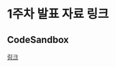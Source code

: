 # 1주차 발표 자료 링크

## CodeSandbox
[링크](https://codesandbox.io/p/sandbox/week1-csyun-98dvr8?file=%2Fsrc%2Fcomponents%2FFormDatePicker.tsx%3A19%2C28&layout=%257B%2522sidebarPanel%2522%253A%2522EXPLORER%2522%252C%2522rootPanelGroup%2522%253A%257B%2522direction%2522%253A%2522horizontal%2522%252C%2522contentType%2522%253A%2522UNKNOWN%2522%252C%2522type%2522%253A%2522PANEL_GROUP%2522%252C%2522id%2522%253A%2522ROOT_LAYOUT%2522%252C%2522panels%2522%253A%255B%257B%2522type%2522%253A%2522PANEL_GROUP%2522%252C%2522contentType%2522%253A%2522UNKNOWN%2522%252C%2522direction%2522%253A%2522vertical%2522%252C%2522id%2522%253A%2522clw1nquak0006356vicg1ovhf%2522%252C%2522sizes%2522%253A%255B100%252C0%255D%252C%2522panels%2522%253A%255B%257B%2522type%2522%253A%2522PANEL_GROUP%2522%252C%2522contentType%2522%253A%2522EDITOR%2522%252C%2522direction%2522%253A%2522horizontal%2522%252C%2522id%2522%253A%2522EDITOR%2522%252C%2522panels%2522%253A%255B%257B%2522type%2522%253A%2522PANEL%2522%252C%2522contentType%2522%253A%2522EDITOR%2522%252C%2522id%2522%253A%2522clw1nquak0002356vm3uz40p2%2522%257D%255D%257D%252C%257B%2522type%2522%253A%2522PANEL_GROUP%2522%252C%2522contentType%2522%253A%2522SHELLS%2522%252C%2522direction%2522%253A%2522horizontal%2522%252C%2522id%2522%253A%2522SHELLS%2522%252C%2522panels%2522%253A%255B%257B%2522type%2522%253A%2522PANEL%2522%252C%2522contentType%2522%253A%2522SHELLS%2522%252C%2522id%2522%253A%2522clw1nquak0003356vjzaii9z7%2522%257D%255D%252C%2522sizes%2522%253A%255B100%255D%257D%255D%257D%252C%257B%2522type%2522%253A%2522PANEL_GROUP%2522%252C%2522contentType%2522%253A%2522DEVTOOLS%2522%252C%2522direction%2522%253A%2522vertical%2522%252C%2522id%2522%253A%2522DEVTOOLS%2522%252C%2522panels%2522%253A%255B%257B%2522type%2522%253A%2522PANEL%2522%252C%2522contentType%2522%253A%2522DEVTOOLS%2522%252C%2522id%2522%253A%2522clw1nquak0005356vn7chp1p8%2522%257D%255D%252C%2522sizes%2522%253A%255B100%255D%257D%255D%252C%2522sizes%2522%253A%255B49.12327085436225%252C50.87672914563775%255D%257D%252C%2522tabbedPanels%2522%253A%257B%2522clw1nquak0002356vm3uz40p2%2522%253A%257B%2522tabs%2522%253A%255B%257B%2522id%2522%253A%2522clw1nquaj0001356vap3qfphv%2522%252C%2522mode%2522%253A%2522permanent%2522%252C%2522type%2522%253A%2522FILE%2522%252C%2522filepath%2522%253A%2522%252Fsrc%252Findex.tsx%2522%252C%2522state%2522%253A%2522IDLE%2522%257D%252C%257B%2522id%2522%253A%2522clw1pqr5g0002356wv01syldh%2522%252C%2522mode%2522%253A%2522permanent%2522%252C%2522type%2522%253A%2522FILE%2522%252C%2522initialSelections%2522%253A%255B%257B%2522startLineNumber%2522%253A14%252C%2522startColumn%2522%253A25%252C%2522endLineNumber%2522%253A14%252C%2522endColumn%2522%253A25%257D%255D%252C%2522filepath%2522%253A%2522%252Fsrc%252FApp.tsx%2522%252C%2522state%2522%253A%2522IDLE%2522%257D%252C%257B%2522id%2522%253A%2522clw1v5w950002356ws75v0dwb%2522%252C%2522mode%2522%253A%2522permanent%2522%252C%2522type%2522%253A%2522FILE%2522%252C%2522initialSelections%2522%253A%255B%257B%2522startLineNumber%2522%253A6%252C%2522startColumn%2522%253A22%252C%2522endLineNumber%2522%253A6%252C%2522endColumn%2522%253A22%257D%255D%252C%2522filepath%2522%253A%2522%252Fsrc%252Fcomponents%252FFormInput.tsx%2522%252C%2522state%2522%253A%2522IDLE%2522%257D%252C%257B%2522id%2522%253A%2522clw1w3nmg0002356wrexessag%2522%252C%2522mode%2522%253A%2522permanent%2522%252C%2522type%2522%253A%2522FILE%2522%252C%2522initialSelections%2522%253A%255B%257B%2522startLineNumber%2522%253A306%252C%2522startColumn%2522%253A25%252C%2522endLineNumber%2522%253A306%252C%2522endColumn%2522%253A25%257D%255D%252C%2522filepath%2522%253A%2522%252Fnode_modules%252F.store%252Fdate-fns%25403.6.0%252Fnode_modules%252Fdate-fns%252Fformat.d.ts%2522%252C%2522state%2522%253A%2522IDLE%2522%257D%252C%257B%2522id%2522%253A%2522clw1wmnnn0002356vqck6ej5g%2522%252C%2522mode%2522%253A%2522permanent%2522%252C%2522type%2522%253A%2522FILE%2522%252C%2522initialSelections%2522%253A%255B%257B%2522startLineNumber%2522%253A22%252C%2522startColumn%2522%253A11%252C%2522endLineNumber%2522%253A22%252C%2522endColumn%2522%253A11%257D%255D%252C%2522filepath%2522%253A%2522%252Fsrc%252Fhooks%252FuseForm.ts%2522%252C%2522state%2522%253A%2522IDLE%2522%257D%252C%257B%2522id%2522%253A%2522clw1xhhg10002356ws4lpfsqz%2522%252C%2522mode%2522%253A%2522permanent%2522%252C%2522type%2522%253A%2522FILE%2522%252C%2522initialSelections%2522%253A%255B%257B%2522startLineNumber%2522%253A19%252C%2522startColumn%2522%253A28%252C%2522endLineNumber%2522%253A19%252C%2522endColumn%2522%253A28%257D%255D%252C%2522filepath%2522%253A%2522%252Fsrc%252Fcomponents%252FFormDatePicker.tsx%2522%252C%2522state%2522%253A%2522IDLE%2522%257D%255D%252C%2522id%2522%253A%2522clw1nquak0002356vm3uz40p2%2522%252C%2522activeTabId%2522%253A%2522clw1xhhg10002356ws4lpfsqz%2522%257D%252C%2522clw1nquak0005356vn7chp1p8%2522%253A%257B%2522tabs%2522%253A%255B%257B%2522id%2522%253A%2522clw1nquak0004356v33mpigli%2522%252C%2522mode%2522%253A%2522permanent%2522%252C%2522type%2522%253A%2522UNASSIGNED_PORT%2522%252C%2522port%2522%253A0%252C%2522path%2522%253A%2522%252F%2522%257D%255D%252C%2522id%2522%253A%2522clw1nquak0005356vn7chp1p8%2522%252C%2522activeTabId%2522%253A%2522clw1nquak0004356v33mpigli%2522%257D%252C%2522clw1nquak0003356vjzaii9z7%2522%253A%257B%2522tabs%2522%253A%255B%255D%252C%2522id%2522%253A%2522clw1nquak0003356vjzaii9z7%2522%257D%257D%252C%2522showDevtools%2522%253Atrue%252C%2522showShells%2522%253Afalse%252C%2522showSidebar%2522%253Atrue%252C%2522sidebarPanelSize%2522%253A15%257D)